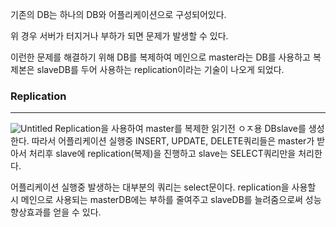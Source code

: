 기존의 DB는 하나의 DB와 어플리케이션으로 구성되어있다.

위 경우 서버가 터지거나 부하가 되면 문제가 발생할 수 있다.

이런한 문제를 해결하기 위해 DB를 복제하여 메인으로 master라는 DB를 사용하고 복제본은 slaveDB를 두어 사용하는 replication이라는 기술이 나오게 되었다.

### Replication

---

![Untitled](https://github.com/tedsoftj1123/Backend_study/blob/main/images/replication.png)
Replication을 사용하여 master를 복제한 읽기전
ㅇㅈ용 DBslave를 생성한다. 따라서 어플리케이션 실행중 INSERT, UPDATE, DELETE쿼리들은 master가 받아서 처리후 slave에 replication(복제)을 진행하고 slave는 SELECT쿼리만을 처리한다.

어플리케이션 실행중 발생하는 대부분의 쿼리는 select문이다. replication을 사용할 시 메인으로 사용되는 masterDB에는 부하를 줄여주고 slaveDB를 늘려줌으로써 성능향상효과를 얻을 수 있다.
